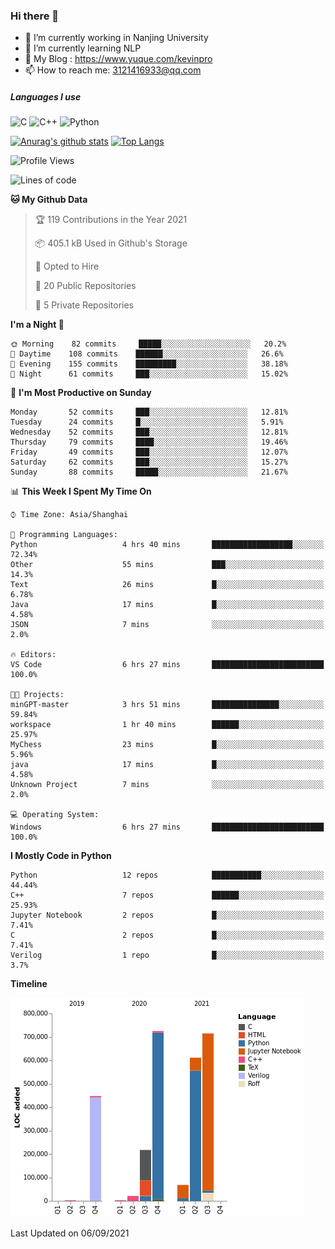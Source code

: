 ### Hi there 👋

- 🔭 I’m currently working in Nanjing University
- 🌱 I’m currently learning NLP
- 👯 My Blog : https://www.yuque.com/kevinpro
- 📫 How to reach me: 3121416933@qq.com

##### Languages I use
![C](https://img.shields.io/badge/-C-000000?style=flat&logo=c)
![C++](https://img.shields.io/badge/-C++-000000?style=flat&logo=c%2B%2B)
![Python](https://img.shields.io/badge/-Python-000000?style=flat&logo=python)

[![Anurag's github stats](https://github-readme-stats.vercel.app/api?username=Ricardokevins)](https://github.com/anuraghazra/github-readme-stats)
[![Top Langs](https://github-readme-stats.vercel.app/api/top-langs/?username=Ricardokevins)](https://github.com/anuraghazra/github-readme-stats)

<!--START_SECTION:waka-->
![Profile Views](http://img.shields.io/badge/Profile%20Views-1-blue)

![Lines of code](https://img.shields.io/badge/From%20Hello%20World%20I%27ve%20Written-2.8%20million%20lines%20of%20code-blue)

**🐱 My Github Data** 

> 🏆 119 Contributions in the Year 2021
 > 
> 📦 405.1 kB Used in Github's Storage 
 > 
> 💼 Opted to Hire
 > 
> 📜 20 Public Repositories 
 > 
> 🔑 5 Private Repositories  
 > 
**I'm a Night 🦉** 

```text
🌞 Morning    82 commits     █████░░░░░░░░░░░░░░░░░░░░   20.2% 
🌆 Daytime    108 commits    ██████░░░░░░░░░░░░░░░░░░░   26.6% 
🌃 Evening    155 commits    █████████░░░░░░░░░░░░░░░░   38.18% 
🌙 Night      61 commits     ███░░░░░░░░░░░░░░░░░░░░░░   15.02%

```
📅 **I'm Most Productive on Sunday** 

```text
Monday       52 commits     ███░░░░░░░░░░░░░░░░░░░░░░   12.81% 
Tuesday      24 commits     █░░░░░░░░░░░░░░░░░░░░░░░░   5.91% 
Wednesday    52 commits     ███░░░░░░░░░░░░░░░░░░░░░░   12.81% 
Thursday     79 commits     ████░░░░░░░░░░░░░░░░░░░░░   19.46% 
Friday       49 commits     ███░░░░░░░░░░░░░░░░░░░░░░   12.07% 
Saturday     62 commits     ███░░░░░░░░░░░░░░░░░░░░░░   15.27% 
Sunday       88 commits     █████░░░░░░░░░░░░░░░░░░░░   21.67%

```


📊 **This Week I Spent My Time On** 

```text
⌚︎ Time Zone: Asia/Shanghai

💬 Programming Languages: 
Python                   4 hrs 40 mins       ██████████████████░░░░░░░   72.34% 
Other                    55 mins             ███░░░░░░░░░░░░░░░░░░░░░░   14.3% 
Text                     26 mins             █░░░░░░░░░░░░░░░░░░░░░░░░   6.78% 
Java                     17 mins             █░░░░░░░░░░░░░░░░░░░░░░░░   4.58% 
JSON                     7 mins              ░░░░░░░░░░░░░░░░░░░░░░░░░   2.0%

🔥 Editors: 
VS Code                  6 hrs 27 mins       █████████████████████████   100.0%

🐱‍💻 Projects: 
minGPT-master            3 hrs 51 mins       ███████████████░░░░░░░░░░   59.84% 
workspace                1 hr 40 mins        ██████░░░░░░░░░░░░░░░░░░░   25.97% 
MyChess                  23 mins             █░░░░░░░░░░░░░░░░░░░░░░░░   5.96% 
java                     17 mins             █░░░░░░░░░░░░░░░░░░░░░░░░   4.58% 
Unknown Project          7 mins              ░░░░░░░░░░░░░░░░░░░░░░░░░   2.0%

💻 Operating System: 
Windows                  6 hrs 27 mins       █████████████████████████   100.0%

```

**I Mostly Code in Python** 

```text
Python                   12 repos            ███████████░░░░░░░░░░░░░░   44.44% 
C++                      7 repos             ██████░░░░░░░░░░░░░░░░░░░   25.93% 
Jupyter Notebook         2 repos             █░░░░░░░░░░░░░░░░░░░░░░░░   7.41% 
C                        2 repos             █░░░░░░░░░░░░░░░░░░░░░░░░   7.41% 
Verilog                  1 repo              █░░░░░░░░░░░░░░░░░░░░░░░░   3.7%

```


**Timeline**

![Chart not found](https://raw.githubusercontent.com/Ricardokevins/Ricardokevins/master/charts/bar_graph.png) 


 Last Updated on 06/09/2021
<!--END_SECTION:waka-->

